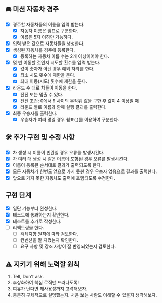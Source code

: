 ## 🚘 미션 자동차 경주  
- [x] 경주할 자동차들의 이름을 입력 받는다.    
  - [x] 자동차 이름은 쉼표로 구분한다.  
  - [x] 이름은 5자 이하만 가능하다.   
- [x] 입력 받은 값으로 자동차들을 생성한다.  
- [x] 생성된 자동차를 경주에 등록한다.    
  - [x] 등록하는 자동차 이름 수는 2개 이상이어야 한다.     
- [x] 몇 번 이동할 것인지 시도할 횟수를 입력 받는다.    
  - [x] 값이 숫자가 아닌 경우 예외 처리를 한다.  
  - [x] 최소 시도 횟수에 제한을 둔다.
  - [x] 최대 이동(시도) 횟수에 제한을 둔다.  
- [x] 라운드 수 대로 차들이 이동을 한다.  
  - [x] 전진 또는 멈출 수 있다.  
  - [x] 전진 조건: 0에서 9 사이의 무작위 값을 구한 후 값이 4 이상일 때  
  - [x] 라운드 별로 이름과 함께 실행 결과를 출력한다.   
- [x] 최종 우승자를 출력한다.  
  - [x] 우승자가 여러 명일 경우 쉼표(,)를 이용하여 구분한다.  
  
## 🛠️ 추가 구현 및 수정 사항  
- [x] 차 생성 시 이름이 빈칸일 경우 오류를 발생시킨다.   
- [x] 차 여러 대 생성 시 같은 이름이 포함된 경우 오류를 발생시킨다.  
- [x] 이름이 등록된 순서대로 결과가 출력되도록 한다.  
- [x] 모든 자동차가 한번도 앞으로 가지 못한 경우 우승자 없음으로 결과를 출력한다.  
- [x] 앞으로 가지 못한 자동차도 출력에 포함되도록 수정한다.   

## 구현 단계  
- [x] 일단 기능부터 완성한다.  
- [x] 테스트에 통과하는지 확인한다.  
- [x] 테스트를 추가로 작성한다.    
- [ ] 리팩토링을 한다.  
  - [ ] 객체지향 원칙에 따라 검토한다.  
  - [ ] 컨벤션을 잘 지켰는지 확인한다.  
  - [ ] 요구 사항 및 강조 사항이 잘 반영되었는지 검토한다.  
  
## ⚠️ 지키기 위해 노력할 원칙  
1. Tell, Don't ask.  
2. 추상화하여 핵심 로직만 드러나도록!   
3. 여유가 난다면 재사용성까지 고려해보자.  
4. 충분히 구체적으로 설명했는지. 처음 보는 사람도 이해할 수 있을지 생각해보자.   